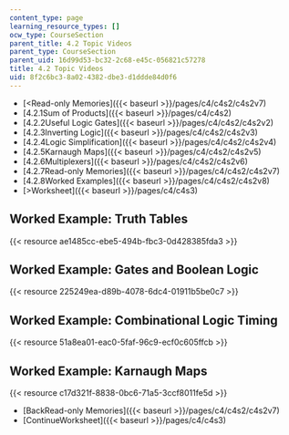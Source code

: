 ```yaml
---
content_type: page
learning_resource_types: []
ocw_type: CourseSection
parent_title: 4.2 Topic Videos
parent_type: CourseSection
parent_uid: 16d99d53-bc32-2c68-e45c-056821c57278
title: 4.2 Topic Videos
uid: 8f2c6bc3-8a02-4382-dbe3-d1ddde84d0f6
---
```


*   [\<Read-only Memories]({{< baseurl >}}/pages/c4/c4s2/c4s2v7)
*   [4.2.1Sum of Products]({{< baseurl >}}/pages/c4/c4s2)
*   [4.2.2Useful Logic Gates]({{< baseurl >}}/pages/c4/c4s2/c4s2v2)
*   [4.2.3Inverting Logic]({{< baseurl >}}/pages/c4/c4s2/c4s2v3)
*   [4.2.4Logic Simplification]({{< baseurl >}}/pages/c4/c4s2/c4s2v4)
*   [4.2.5Karnaugh Maps]({{< baseurl >}}/pages/c4/c4s2/c4s2v5)
*   [4.2.6Multiplexers]({{< baseurl >}}/pages/c4/c4s2/c4s2v6)
*   [4.2.7Read-only Memories]({{< baseurl >}}/pages/c4/c4s2/c4s2v7)
*   [4.2.8Worked Examples]({{< baseurl >}}/pages/c4/c4s2/c4s2v8)
*   [\>Worksheet]({{< baseurl >}}/pages/c4/c4s3)

Worked Example: Truth Tables
----------------------------

{{< resource ae1485cc-ebe5-494b-fbc3-0d428385fda3 >}}

Worked Example: Gates and Boolean Logic
---------------------------------------

{{< resource 225249ea-d89b-4078-6dc4-01911b5be0c7 >}}

Worked Example: Combinational Logic Timing
------------------------------------------

{{< resource 51a8ea01-eac0-5faf-96c9-ecf0c605ffcb >}}

Worked Example: Karnaugh Maps
-----------------------------

{{< resource c17d321f-8838-0bc6-71a5-3ccf8011fe5d >}}

*   [BackRead-only Memories]({{< baseurl >}}/pages/c4/c4s2/c4s2v7)
*   [ContinueWorksheet]({{< baseurl >}}/pages/c4/c4s3)